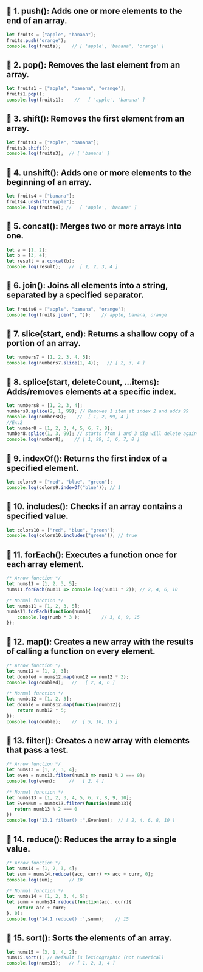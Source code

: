 ## 🧾 1. push(): Adds one or more elements to the end of an array.
``` Javascript
let fruits = ["apple", "banana"];
fruits.push("orange");
console.log(fruits);    // [ 'apple', 'banana', 'orange' ]
```

## 🧾 2. pop(): Removes the last element from an array.
``` Javascript
let fruits1 = ["apple", "banana", "orange"];
fruits1.pop();
console.log(fruits1);    //   [ 'apple', 'banana' ]
```

## 🧾 3. shift(): Removes the first element from an array.
``` Javascript
let fruits3 = ["apple", "banana"];
fruits3.shift();
console.log(fruits3);  // [ 'banana' ]
```

## 🧾 4. unshift(): Adds one or more elements to the beginning of an array.
``` Javascript
let fruits4 = ["banana"];
fruits4.unshift("apple");
console.log(fruits4); //   [ 'apple', 'banana' ]
```

## 🧾 5. concat(): Merges two or more arrays into one.
``` Javascript
let a = [1, 2];
let b = [3, 4];
let result = a.concat(b);
console.log(result);   //  [ 1, 2, 3, 4 ]
```

## 🧾 6. join(): Joins all elements into a string, separated by a specified separator.
``` Javascript
let fruits6 = ["apple", "banana", "orange"];
console.log(fruits.join(", "));    // apple, banana, orange
```

## 🧾 7. slice(start, end): Returns a shallow copy of a portion of an array.
``` Javascript
let numbers7 = [1, 2, 3, 4, 5];
console.log(numbers7.slice(1, 4));   // [ 2, 3, 4 ]
```

## 🧾 8. splice(start, deleteCount, ...items): Adds/removes elements at a specific index.
``` Javascript
let numbers8 = [1, 2, 3, 4];
numbers8.splice(2, 1, 99); // Removes 1 item at index 2 and adds 99
console.log(numbers8);    //  [ 1, 2, 99, 4 ]
//Ex:2
let number8 = [1, 2, 3, 4, 5, 6, 7, 8];
number8.splice(1, 3, 99); // starts from 1 and 3 dig will delete again start from 99
console.log(number8);    // [ 1, 99, 5, 6, 7, 8 ]
```

## 🧾 9. indexOf(): Returns the first index of a specified element.
``` Javascript
let colors9 = ["red", "blue", "green"];
console.log(colors9.indexOf("blue")); // 1
```

## 🧾 10. includes(): Checks if an array contains a specified value.
``` Javascript
let colors10 = ["red", "blue", "green"];
console.log(colors10.includes("green")); // true
```

## 🧾 11. forEach(): Executes a function once for each array element.
``` Javascript
/* Arrow function */
let nums11 = [1, 2, 3, 5];
nums11.forEach(num11 => console.log(num11 * 2)); // 2, 4, 6, 10

/* Normal function */
let numbs11 = [1, 2, 3, 5];
numbs11.forEach(function(numb){
    console.log(numb * 3 );        // 3, 6, 9, 15
});
```

## 🧾 12. map(): Creates a new array with the results of calling a function on every element.
``` Javascript
/* Arrow function */
let nums12 = [1, 2, 3];
let doubled = nums12.map(num12 => num12 * 2);
console.log(doubled);   //   [ 2, 4, 6 ]

/* Normal function */
let numbs12 = [1, 2, 3];
let double = numbs12.map(function(numb12){
    return numb12 * 5;
});
console.log(double);    //  [ 5, 10, 15 ]
```

## 🧾 13. filter(): Creates a new array with elements that pass a test.
``` Javascript
/* Arrow function */
let nums13 = [1, 2, 3, 4];
let even = nums13.filter(num13 => num13 % 2 === 0);
console.log(even);     //   [ 2, 4 ]

/* Normal function */
let numbs13 = [1, 2, 3, 4, 5, 6, 7, 8, 9, 10];
let EvenNum = numbs13.filter(function(numb13){
   return numb13 % 2 === 0 
})
console.log("13.1 filter() :",EvenNum);  // [ 2, 4, 6, 8, 10 ]
```

## 🧾 14. reduce(): Reduces the array to a single value.
``` Javascript
/* Arrow function */
let nums14 = [1, 2, 3, 4];
let sum = nums14.reduce((acc, curr) => acc + curr, 0);
console.log(sum);      // 10

/* Normal function */
let numbs14 = [1, 2, 3, 4, 5];
let summ = numbs14.reduce(function(acc, curr){
    return acc + curr;
}, 0);
console.log('14.1 reduce() :',summ);    // 15
```

## 🧾 15. sort(): Sorts the elements of an array.
``` Javascript
let nums15 = [3, 1, 4, 2];
nums15.sort(); // Default is lexicographic (not numerical)
console.log(nums15);   // [ 1, 2, 3, 4 ]
```